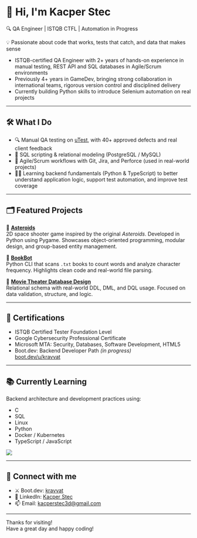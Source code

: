 # 👋 Hi, I'm Kacper Stec

🔍 QA Engineer | ISTQB CTFL | Automation in Progress 

💡 Passionate about code that works, tests that catch, and data that makes sense 

- ISTQB-certified QA Engineer with 2+ years of hands-on experience in manual testing, REST API and SQL databases in Agile/Scrum environments 
- Previously 4+ years in GameDev, bringing strong collaboration in international teams, rigorous version control and disciplined delivery 
- Currently building Python skills to introduce Selenium automation on real projects 

---

## 🛠️ What I Do

- 🔍 Manual QA testing on [uTest](https://www.utest.com/), with 40+ approved defects and real client feedback  
- 🧮 SQL scripting & relational modeling (PostgreSQL / MySQL)  
- 🧠 Agile/Scrum workflows with Git, Jira, and Perforce (used in real-world projects)  
- 👨‍💻 Learning backend fundamentals (Python & TypeScript) to better understand application logic, support test automation, and improve test coverage  

---

## 🗂 Featured Projects

🐍 **[Asteroids](https://github.com/kravvat/asteroids)**  
2D space shooter game inspired by the original *Asteroids*. Developed in Python using Pygame. Showcases object-oriented programming, modular design, and group-based entity management.

🐍 **[BookBot](https://github.com/kravvat/bookbot)**  
Python CLI that scans `.txt` books to count words and analyze character frequency. Highlights clean code and real-world file parsing.

🐘 **[Movie Theater Database Design](https://github.com/kravvat/movie-theater-database-design)**  
Relational schema with real-world DDL, DML, and DQL usage. Focused on data validation, structure, and logic.

---

## 📜 Certifications

- ISTQB Certified Tester Foundation Level 
- Google Cybersecurity Professional Certificate 
- Microsoft MTA: Security, Databases, Software Development, HTML5
- Boot.dev: Backend Developer Path *(in progress)*  
  [boot.dev/u/kravvat](https://www.boot.dev/u/kravvat)  

---

## 📚 Currently Learning

Backend architecture and development practices using:
- C
- SQL
- Linux
- Python
- Docker / Kubernetes
- TypeScript / JavaScript

<p align="left">
  <img src="https://api.boot.dev/v1/users/public/9a95d883-505f-4dba-a30c-bbeb4235d875/thumbnail" >
</p>

---

## 🔗 Connect with me

- ⚔️ Boot.dev: [kravvat](https://www.boot.dev/u/kravvat)  
- 💼 LinkedIn: [Kacper Stec](https://www.linkedin.com/in/kacper-stec/)  
- 📫 Email: kacperstec3d@gmail.com  

---

Thanks for visiting!  
Have a great day and happy coding!
